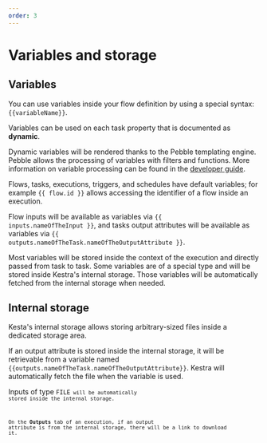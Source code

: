 ```yaml
---
order: 3
---
```


# Variables and storage

## Variables

You can use variables inside your flow definition by using a special syntax: <code v-pre>{{variableName}}</code>.

Variables can be used on each task property that is documented as **dynamic**.

Dynamic variables will be rendered thanks to the Pebble templating engine. Pebble allows the processing of variables with filters and functions. More information on variable processing can be found in the [developer guide](../developer-guide/variables/).

Flows, tasks, executions, triggers, and schedules have default variables; for example <code v-pre>{{ flow.id }}</code> allows accessing the identifier of a flow inside an execution.

Flow inputs will be available as variables via  <code v-pre>{{ inputs.nameOfTheInput }}</code>, and tasks output attributes will be available as variables via <code v-pre>{{ outputs.nameOfTheTask.nameOfTheOutputAttribute }}</code>.

Most variables will be stored inside the context of the execution and directly passed from task to task. Some variables are of a special type and will be stored inside Kestra's internal storage. Those variables will be automatically fetched from the internal storage when needed.

## Internal storage

Kesta's internal storage allows storing arbitrary-sized files inside a dedicated storage area.

If an output attribute is stored inside the internal storage, it will be retrievable from a variable named <code v-pre>{{outputs.nameOfTheTask.nameOfTheOutputAttribute}}</code>. Kestra will automatically fetch the file when the variable is used.

Inputs of type <code v-pre>FILE<code v-pre> will be automatically stored inside the internal storage.

On the **Outputs** tab of an execution, if an output attribute is from the internal storage, there will be a link to download it.
